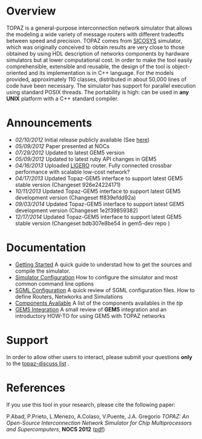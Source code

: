 # Overview #

TOPAZ is a general-purpose interconnection network simulator that allows the modeling a wide variety of message routers with different tradeoffs between speed and precision. TOPAZ comes from [SICOSYS](http://www.atc.unican.es/SICOSYS/) simulator, which was originally conceived to obtain results are very close to those obtained by using HDL description of networks components by hardware simulators but at lower computational cost. In order to make the tool easily comprehensible, extensible and reusable, the design of the tool is object-oriented and its implementation is in C++ language. For the models provided, approximately 110 classes, distributed in about 50,000 lines of code have been necessary. The simulator has support for parallel execution using standard POSIX threads. The portability is high: can be used in **any UNIX** platform with a C++ standard compiler.

# Announcements #

  * _02/10/2012_ Initial release publicly available (See [here](http://code.google.com/p/tpzsimul/source/checkout))
  * _05/09/2012_ Paper presented at NOCs
  * _07/29/2012_ Updated to latest GEM5 version
  * _05/09/2012_ Updated to latest ruby API changes in GEM5
  * _04/16/2013_ Uploaded [LIGERO](http://goo.gl/cDJtI) router. Fully connected crossbar performance with scalable low-cost network?
  * _04/17/2013_ Updated Topaz-GEM5 interface to support latest GEM5 stable version (Changeset 926e24224171)
  * _10/11/2013_ Updated Topaz-GEM5 interface to support latest GEM5 development version (Changeset ff839efdd92a)
  * _09/03/2014_ Updated Topaz-GEM5 interface to support latest GEM5 development version (Changeset 1e2f39859382)
  * _12/17/2014_ Updated Topaz-GEM5 interface to support latest GEM5 stable version (Changeset bdb307e8be54 in gem5-dev repo )

# Documentation #
  * [Getting Started](http://code.google.com/p/tpzsimul/wiki/GStarted) A quick guide to understad how to get the sources and compile the simulator.
  * [Simulator Configuration](http://code.google.com/p/tpzsimul/wiki/SimulationConfiguration) How to configure the simulator and most common command line options
  * [SGML Configuration](http://code.google.com/p/tpzsimul/wiki/SGML) A quick review of SGML configuration files. How to define Routers, Netwkorks and Simulations
  * [Components Available](http://code.google.com/p/tpzsimul/wiki/Out_of_the_box) A list of the components availables in the _tip_
  * [GEM5 Integration](http://code.google.com/p/tpzsimul/wiki/GEM5Integration) A small review of **GEM5** integration and an introductory HOW-TO  for using GEM5 with TOPAZ networks

# Support #
In order to allow other users to interact, please submit your questions **only** to the [topaz-discuss list](http://groups.google.com/group/topaz-discuss) .

# References #
If you use this tool in your research, please cite the following paper:

P.Abad, P.Prieto, L.Menezo, A.Colaso, V.Puente, J.A. Gregorio _TOPAZ: An Open-Source Interconnection Network Simulator for Chip Multiprocessors and Supercomputers_, **NOCS 2012** ([pdf](https://sites.google.com/site/atcgalerna/home-1/publications/files/NOCS-2012_Topaz.pdf?attredirects=0))